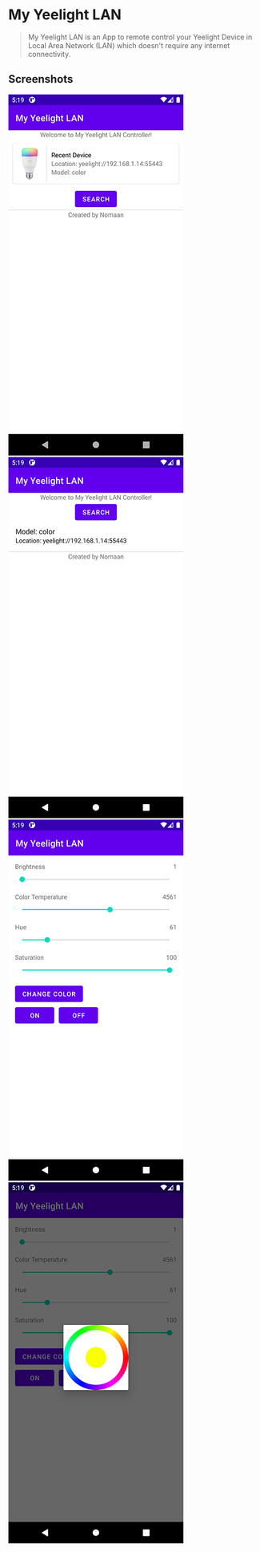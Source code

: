 # My Yeelight LAN
> My Yeelight LAN is an App to remote control your Yeelight Device in Local Area Network (LAN) which doesn't require any internet connectivity.

## Screenshots
![HomeScreen](screenshots/My-Yeelight-LAN-Screenshot-Home-Recent.png "Home Screen")
![HomeSearch](screenshots/My-Yeelight-LAN-Screenshot-Home-Search.png "Home Screen Search")
![ControlScreen](screenshots/My-Yeelight-LAN-Screenshot-Control.png "Control Screen")
![ColorPicker](screenshots/My-Yeelight-LAN-Screenshot-Color-Picker.png "Color Picker")
